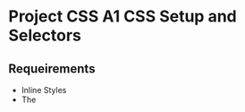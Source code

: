 # Project CSS A1 CSS Setup and Selectors

## Requeirements
* Inline Styles
* The <style> Tag
* Linking the CSS File
* Tag Name
* Class Name
* Multiple Classes
* ID Name
* Classes and IDs
* Specificity
* Chaining Selectors
* Nested Elements
* Chaining and Specificity
* Important
* Multiple Selectors
* Review CSS Selectors
  
If you are not familier with them please read Learn CSS eBook from (https://codingwithbasir.com/learn-html)

## Project Definition
Create a bio website
1. Create a folder with you name in this folder.
2. Go to that folder
3. Create index.html in that folder.
4. Create html, head, body tag
5. create h1 tag with this content: <Your-Name> Biography page.
6. ...
